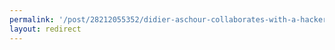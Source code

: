 ```yaml
---
permalink: '/post/28212055352/didier-aschour-collaborates-with-a-hacker-on-a-new'
layout: redirect
---
```

